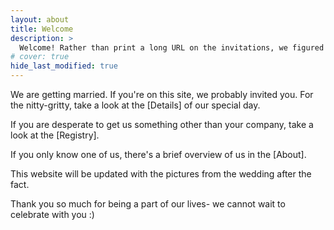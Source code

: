 ```yaml
---
layout: about
title: Welcome 
description: >
  Welcome! Rather than print a long URL on the invitations, we figured we'd put all the need-to-know information here.
# cover: true
hide_last_modified: true
---
```


We are getting married. If you're on this site, we probably invited you. For the nitty-gritty, take a look at the [Details] of our special day.

If you are desperate to get us something other than your company, take a look at the [Registry].

If you only know one of us, there's a brief overview of us in the [About].

This website will be updated with the pictures from the wedding after the fact.

Thank you so much for being a part of our lives- we cannot wait to celebrate with you :)